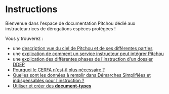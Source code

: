 # Instructions

Bienvenue dans l'espace de documentation Pitchou dédié aux instructeur.rices de 
dérogations espèces protégées !

Vous y trouverez :
- une [description vue du ciel de Pitchou et de ses différentes parties](./description-pitchou)
- une [explication de comment un service instructeur peut intégrer Pitchou](./embarquement-nouveau-service-instructeur)
- une [explication des différentes phases de l'instruction d'un dossier DDEP](./phases-instructions)
- [Pourquoi le CERFA n'est-il plus nécessaire ?](./cerfa)
- [Quelles sont les données à remplir dans Démarches Simplifiées et indispensables pour l'instruction ?](./donnees-indispensables)
- [Utiliser et créer des **document-types**](./document-types)
